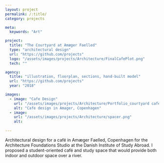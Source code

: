 ```yaml
---
layout: project
permalink: /:title/
category: projects

meta:
  keywords: "Art"

project:
  title: "The Courtyard at Amæger Faelled"
  type: "architectural design"
  url: "https://github.com/projects"
  logo: "/assets/images/projects/Architecture/FinalCafePlot.png"
  tech: ""

agency:
  title: "illustration, floorplan, sections, hand-built model"
  url: "https://github.com/projects"
  year: "2018"

images:
  - image: "Cafe Design"
    url: "/assets/images/projects/Architecture/Portfolio_courtyard cafe.png"
    alt: "Cafe design in Amager, Copenhagen"
  - image:
    url: "/assets/images/projects/Architecture/spacer.png"
    alt:   
    
---
```

<p>Architectural design for a café in Amæger Faelled, Copenhagen for the Architecture Foundations Studio at the Danish Institute of Study Abroad. I proposed a student-oriented café and study space that would provide both indoor and outdoor space over a river.</p>
